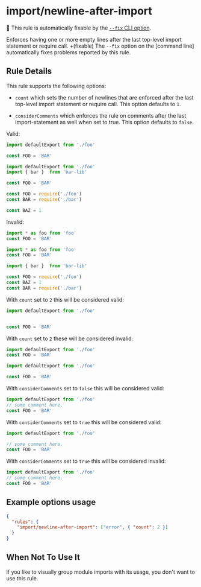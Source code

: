 # import/newline-after-import

🔧 This rule is automatically fixable by the [`--fix` CLI option](https://eslint.org/docs/latest/user-guide/command-line-interface#--fix).

<!-- end auto-generated rule header -->

Enforces having one or more empty lines after the last top-level import statement or require call.
+(fixable) The `--fix` option on the [command line] automatically fixes problems reported by this rule.

## Rule Details

This rule supports the following options:
- `count` which sets the number of newlines that are enforced after the last top-level import statement or require call. This option defaults to `1`.

- `considerComments` which enforces the rule on comments after the last import-statement as well when set to true. This option defaults to `false`.

Valid:

```js
import defaultExport from './foo'

const FOO = 'BAR'
```

```js
import defaultExport from './foo'
import { bar }  from 'bar-lib'

const FOO = 'BAR'
```

```js
const FOO = require('./foo')
const BAR = require('./bar')

const BAZ = 1
```

Invalid:

```js
import * as foo from 'foo'
const FOO = 'BAR'
```

```js
import * as foo from 'foo'
const FOO = 'BAR'

import { bar }  from 'bar-lib'
```

```js
const FOO = require('./foo')
const BAZ = 1
const BAR = require('./bar')
```

With `count` set to `2` this will be considered valid:

```js
import defaultExport from './foo'


const FOO = 'BAR'
```

With `count` set to `2` these will be considered invalid:

```js
import defaultExport from './foo'
const FOO = 'BAR'
```

```js
import defaultExport from './foo'

const FOO = 'BAR'
```

With `considerComments` set to `false` this will be considered valid:

```js
import defaultExport from './foo'
// some comment here.
const FOO = 'BAR'
```

With `considerComments` set to `true` this will be considered valid:

```js
import defaultExport from './foo'

// some comment here.
const FOO = 'BAR'
```

With `considerComments` set to `true` this will be considered invalid:

```js
import defaultExport from './foo'
// some comment here.
const FOO = 'BAR'
```

## Example options usage
```json
{
  "rules": {
    "import/newline-after-import": ["error", { "count": 2 }]
  }
}
```


## When Not To Use It

If you like to visually group module imports with its usage, you don't want to use this rule.
